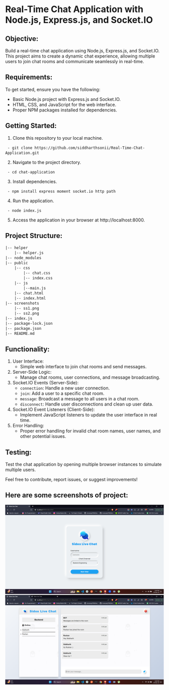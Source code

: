 # Real-Time Chat Application with Node.js, Express.js, and Socket.IO

## **Objective:**

Build a real-time chat application using Node.js, Express.js, and Socket.IO. This project aims to create a dynamic chat experience, allowing multiple users to join chat rooms and communicate seamlessly in real-time.

## **Requirements:**

To get started, ensure you have the following:

  - Basic Node.js project with Express.js and Socket.IO.
  - HTML, CSS, and JavaScript for the web interface.
  - Proper NPM packages installed for dependencies.

## **Getting Started:**

   1. Clone this repository to your local machine.

     - git clone https://github.com/siddharthsonii/Real-Time-Chat-Application.git

   2. Navigate to the project directory.
      
     - cd chat-application

   3. Install dependencies.
      
     - npm install express moment socket.io http path

   4. Run the application.
      
     - node index.js

   5. Access the application in your browser at http://localhost:8000.

## **Project Structure:**

    |-- helper
        |-- helper.js
    |-- node_modules
    |-- public
        |-- css
            |-- chat.css
            |-- index.css
        |-- js
            |--main.js
        |-- chat.html
        |-- index.html
    |-- screenshots
        |-- ss1.png
        |-- ss2.png
    |-- index.js
    |-- package-lock.json
    |-- package.json
    |-- README.md


## **Functionality:**

  1. User Interface:
     - Simple web interface to join chat rooms and send messages.
  2. Server-Side Logic:
     - Manage chat rooms, user connections, and message broadcasting.
  3. Socket.IO Events (Server-Side):
     - `connection`: Handle a new user connection.
     - `join`: Add a user to a specific chat room.
     - `message`: Broadcast a message to all users in a chat room.
     - `disconnect`: Handle user disconnections and clean up user data.
  4. Socket.IO Event Listeners (Client-Side):
     - Implement JavaScript listeners to update the user interface in real time.
  5. Error Handling:
     - Proper error handling for invalid chat room names, user names, and other potential issues.

## **Testing:**

   Test the chat application by opening multiple browser instances to simulate multiple users.

Feel free to contribute, report issues, or suggest improvements!

## **Here are some screenshots of project:**

![](./screenshots/ss1.png)
![](./screenshots/ss2.png)

